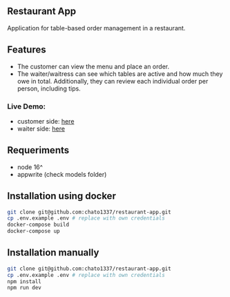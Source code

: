 
## Restaurant App

Application for table-based order management in a restaurant.

## Features

- The customer can view the menu and place an order.
- The waiter/waitress can see which tables are active and how much they owe in total. Additionally, they can review each individual order per person, including tips.

### Live Demo:

- customer side: [here]()
- waiter side: [here]()

##  Requeriments

- node 16^
- appwrite (check models folder)

## Installation using docker


```bash
git clone git@github.com:chato1337/restaurant-app.git
cp .env.example .env # replace with own credentials
docker-compose build
docker-compose up
```


## Installation manually

```bash
git clone git@github.com:chato1337/restaurant-app.git
cp .env.example .env # replace with own credentials
npm install
npm run dev
```